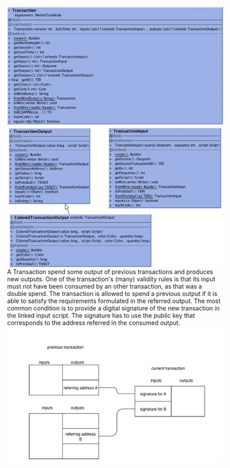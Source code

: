 ![Transaction](transaction.png)
A Transaction spend some output of previous transactions and produces new outputs. 
One of the transaction's (many) validity rules is that its input must not have been consumed by an other transaction, as that was a double spend.
The transaction is allowed to spend a previous output if it is able to satisfy the requirements formulated in the referred output. The most common condition is to provide a digital signature of the new transaction in the linked input script. The signature has to use the public key that corresponds to the address referred in the consumed output.
![txgraph](txgraph.png)
